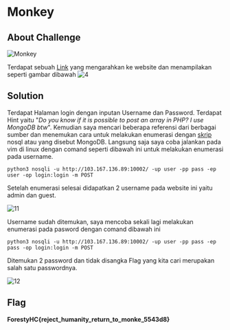 # Monkey

## About Challenge

![Monkey](https://github.com/RifqiYafik/CTF_WriteUp/assets/136687984/7cbad361-0937-49e0-8bd8-009d31db7ab2)

Terdapat sebuah [Link](http://103.167.136.89:10002/) yang mengarahkan ke website dan menampilakan seperti gambar dibawah 
![4](https://github.com/RifqiYafik/CTF_WriteUp/assets/136687984/e16df8cc-50cc-481b-b3e5-217f5d281b63)


## Solution
Terdapat Halaman login dengan inputan Username dan Password. Terdapat Hint yaitu "*Do you know if it is possible to post an array in PHP? I use MongoDB btw*".
Kemudian saya mencari beberapa referensi dari berbagai sumber dan menemukan cara untuk melakukan enumerasi dengan [skrip](Nosql-user-pass-enumeration.py) nosql atau yang disebut MongoDB. 
Langsung saja saya coba jalankan pada vim di linux dengan comand seperti dibawah ini untuk melakukan enumerasi pada username.
```shell
python3 nosqli -u http://103.167.136.89:10002/ -up user -pp pass -ep user -op login:login -m POST
```
Setelah enumerasi selesai didapatkan 2 username pada website ini yaitu admin dan guest.

![11](https://github.com/RifqiYafik/CTF_WriteUp/assets/136687984/0854bca7-ecb5-4ba9-8544-128e4b6ba80d)


Username sudah ditemukan, saya mencoba sekali lagi melakukan enumerasi pada pasword dengan comand dibawah ini
```shell
python3 nosqli -u http://103.167.136.89:10002/ -up user -pp pass -ep pass -op login:login -m POST
```
Ditemukan 2 password dan tidak disangka Flag yang kita cari merupakan salah satu passwordnya.

![12](https://github.com/RifqiYafik/CTF_WriteUp/assets/136687984/81673266-6a79-46b0-b8be-fca08649006d)

## Flag
**ForestyHC{reject_humanity_return_to_monke_5543d8}**
